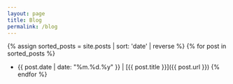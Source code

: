 ```yaml
---
layout: page
title: Blog
permalink: /blog
---
```


{% assign sorted_posts = site.posts | sort: 'date' | reverse %}
{% for post in sorted_posts %}
* {{ post.date | date: "%m.%d.%y" }} &#124; [{{ post.title }}]({{ post.url }})
{% endfor %}